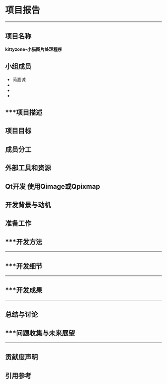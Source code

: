 # 项目报告
---
## 项目名称
 **kittyzone-小猫图片处理程序** 
## 小组成员
- 蔺嘉诚
-
-
-
## ***项目描述
## 项目目标
## 成员分工
## 外部工具和资源
Qt开发
使用Qimage或Qpixmap
---
## 开发背景与动机
## 准备工作
## ***开发方法
---
## ***开发细节
---
## ***开发成果
---
## 总结与讨论
## ***问题收集与未来展望
---
## 贡献度声明
## 引用参考


